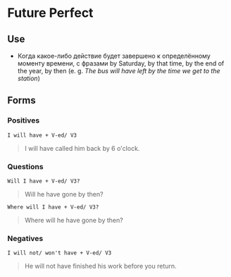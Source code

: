 # Future Perfect

## Use
* Когда какое-либо действие будет завершено к определённому моменту времени, с фразами by Saturday, by that time, by the end of the year, by then (e. g. *The bus will have left by the time we get to the station*)

## Forms

### Positives

    I will have + V-ed/ V3
> I will have called him back by 6 o'clock.

### Questions
    Will I have + V-ed/ V3?
> Will he have gone by then?

    Where will I have + V-ed/ V3?
> Where will he have gone by then?

### Negatives
    I will not/ won't have + V-ed/ V3
> He will not have finished his work before you return.
